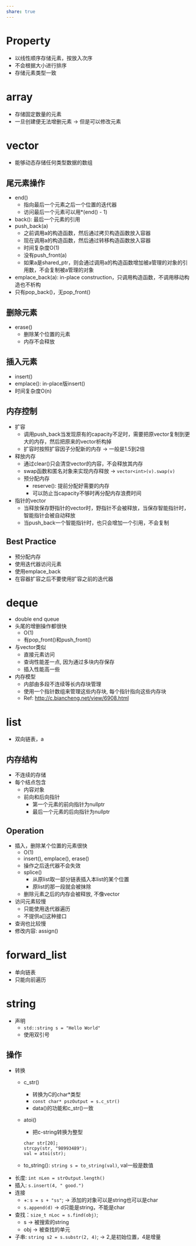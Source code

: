 ```yaml
---
share: true
---
```

# Property
- 以线性顺序存储元素，按放入次序
- 不会根据大小进行排序
- 存储元素类型一致

# array
- 存储固定数量的元素
- 一旦创建便无法增删元素 -> 但是可以修改元素

# vector

- 能够动态存储任何类型数据的数组

## 尾元素操作
- end()
	- 指向最后一个元素之后一个位置的迭代器
	- 访问最后一个元素可以用*(end() - 1)
- back(): 最后一个元素的引用
- push_back(a)
	- 之前调用a的构造函数，然后通过拷贝构造函数放入容器
	- 现在调用a的构造函数，然后通过转移构造函数放入容器
	- 时间复杂度O(1)
	- 没有push_front(a)
	- 如果a是shared_ptr，则会通过调用a的构造函数增加被a管理的对象的引用数，不会复制被a管理的对象
- emplace_back(a): in-place construction，只调用构造函数，不调用移动构造也不析构
- 只有pop_back()，无pop_front()

## 删除元素
- erase()
	- 删除某个位置的元素
	- 内存不会释放

## 插入元素
- insert()
- emplace(): in-place版insert()
- 时间复杂度O(n)

## 内存控制
- 扩容
	- 调用push_back当发现原有的capacity不足时，需要把原vector复制到更大的内存，然后把原来的vector析构掉
	- 扩容时按照扩容因子分配新的内存 -> 一般是1.5到2倍
- 释放内存
	- 通过clear()只会清空vector的内容，不会释放其内存
	- swap函数和匿名对象来实现内存释放 -> `vector<int>(v).swap(v)`	 
	- 预分配内存
		- reserve(): 提前分配好需要的内存
		- 可以防止当capacity不够时再分配内存浪费时间
- 指针的vector
	- 当释放保存野指针的vector时，野指针不会被释放，当保存智能指针时，智能指针会被自动释放
	- 当push_back一个智能指针时，也只会增加一个引用，不会复制

## Best Practice
- 预分配内存
- 使用迭代器访问元素
- 使用emplace_back
- 在容器扩容之后不要使用扩容之前的迭代器

# deque
- double end queue
- 头尾的增删操作都很快
	- O(1)
	- 有pop_front()和push_front()
- 与vector类似
	- 直接元素访问
	- 查询性能差一点, 因为通过多块内存保存
	- 插入性能高一些
- 内存模型
	- 内部由多段不连续等长内存块管理
	- 使用一个指针数组来管理这些内存块, 每个指针指向这些内存块
	- Ref: http://c.biancheng.net/view/6908.html

# list
- 双向链表，a

## 内存结构
- 不连续的存储
- 每个结点包含
	- 内容对象
	- 前向和后向指针
		- 第一个元素的前向指针为nullptr
		- 最后一个元素的后向指针为nullptr

## Operation
- 插入，删除某个位置的元素很快
	- O(1)
	- insert(), emplace(), erase()
	- 操作之后迭代器不会失效
	- splice()
		- 从原list取一部分链表插入本list的某个位置
		- 原list的那一段就会被抹除
	- 删除元素之后的内存会被释放, 不像vector
- 访问元素较慢
	- 只能使用迭代器遍历
	- 不提供a[]这种接口
- 查询也比较慢
- 修改内容: assign()

# forward_list
- 单向链表
- 只能向前遍历

# string
- 声明
	- `std::string s = "Hello World"`
	- 使用双引号

## 操作

- 转换
	- c_str()
		- 转换为C的char*类型
		- `const char* pszOutput = s.c_str()`
		- data()的功能和c_str()一致
	- atoi()
		- 把c-string转换为整型
		```
		char str[20];
		strcpy(str, "98993489"); 
		val = atoi(str);
		```
		
	- to_string(): `string s = to_string(val)`, val一般是数值
- 长度: `int nLen = strOutput.length()`
- 插入: `s.insert(4, " good.")`
- 连接
	- +: `s = s + "ss"`; -> 添加的对象可以是string也可以是char
	- `s.append(d)` -> d只能是string，不能是char
- 查找：`size_t nLoc = s.find(obj)`;
	- s -> 被搜索的string
	- obj -> 被查找的单元
- 子串: `string s2 = s.substr(2, 4)`; -> 2,是初始位置，4是增量
